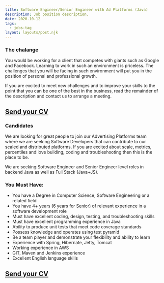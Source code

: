 ```yaml
---
title: Software Engineer/Senior Engineer with Ad Platforms (Java)
description: Job position description.
date: 2020-10-12
tags:
  - jobs-tag
layout: layouts/post.njk
---
```



### The chalange
You would be working for a client that competes with giants such as Google and Facebook. Learning to work in such an environment is priceless. The challenges that you will be facing in such environment will put you in the position of personal and professional growth.

If you are excited to meet new challenges and to improve your skills to the point that you can be one of the best in the business, read the remainder of the description and contact us to arrange a meeting.


## [Send your CV](mailto:goldius.jobs@gmail.com)

### Candidates

We are looking for great people to join our Advertising Platforms team where we are seeking Software Developers that can contribute to our scaled and distributed platforms. If you are excited about scale, metrics, percentiles and love building, coding and troubleshooting then this is the place to be.

We are seeking Software Engineer and Senior Engineer level roles in backend Java as well as Full Stack (Java+JS).

### You Must Have:
* You have a Degree in Computer Science, Software Engineering or a related field
* You have 4+ years (6 years for Senior) of relevant experience in a software development role
* Must have excellent coding, design, testing, and troubleshooting skills
* Must have excellent programming experience in Java
* Ability to produce unit tests that meet code coverage standards
* Possess knowledge and operates using test pyramid
* Be a team player and demonstrate your flexibility and ability to learn
* Experience with Spring, Hibernate, Jetty, Tomcat
* Working experience in AWS
* GIT, Maven and Jenkins experience
* Excellent English language skills

## [Send your CV](mailto:goldius.jobs@gmail.com)
